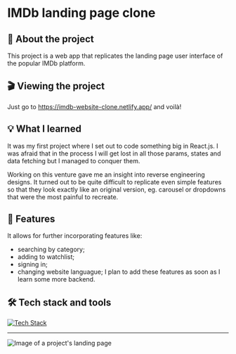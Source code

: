 
# IMDb landing page clone

## 📖 About the project
This project is a web app that replicates the landing page user interface of the popular IMDb platform.

## 🎬 Viewing the project
Just go to https://imdb-website-clone.netlify.app/ and voilà!

## 💡 What I learned
It was my first project where I set out to code something big in React.js. I was afraid that in the process I will get lost in all those params, states and data fetching but I managed to conquer them.

Working on this venture gave me an insight into reverse engineering designs. It turned out to be quite difficult to replicate even simple features so that they look exactly like an original version, eg. carousel or dropdowns that were the most painful to recreate.

## 🚀 Features
It allows for further incorporating features like:
- searching by category;
- adding to watchlist;
- signing in;
- changing website languague;
I plan to add these features as soon as I learn some more backend.

## 🛠️ Tech stack and tools
[![Tech Stack](https://skillicons.dev/icons?i=html,css,scss,js,react,vite,npm,git,github,netlify,vscode,figma)](https://skillicons.dev)
***
![Image of a project's landing page](https://github.com/user-attachments/assets/9cea2466-3761-4094-8d60-28db6f6d232c)
